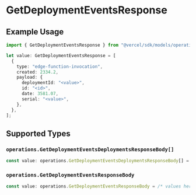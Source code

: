 # GetDeploymentEventsResponse

## Example Usage

```typescript
import { GetDeploymentEventsResponse } from "@vercel/sdk/models/operations";

let value: GetDeploymentEventsResponse = [
  {
    type: "edge-function-invocation",
    created: 2334.2,
    payload: {
      deploymentId: "<value>",
      id: "<id>",
      date: 3581.07,
      serial: "<value>",
    },
  },
];
```

## Supported Types

### `operations.GetDeploymentEventsDeploymentsResponseBody[]`

```typescript
const value: operations.GetDeploymentEventsDeploymentsResponseBody[] = /* values here */
```

### `operations.GetDeploymentEventsResponseBody`

```typescript
const value: operations.GetDeploymentEventsResponseBody = /* values here */
```

